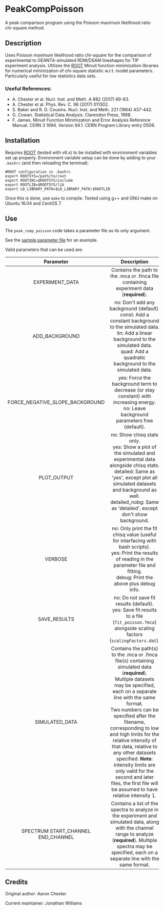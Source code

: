 # PeakCompPoisson

A peak comparison program using the Poisson maximum likelihood ratio chi-square method.

## Description

Uses Poisson maximum likelihood ratio chi-square for the comparison of experimental to GEANT4-simulated RDM/DSAM lineshapes for TIP experiment analysis. Utilizes the [ROOT](https://root.cern/) Minuit function minimization libraries for numerical minimization of chi-square statistic w.r.t. model parameters. Particularly useful for low statistics data sets.

### Useful References: 

* A. Chester et al. Nucl. Inst. and Meth. A 882 (2017) 69-83.
* A. Chester et al. Phys. Rev. C. 96 (2017) 011302.
* S. Baker and R. D. Cousins. Nucl. Inst. and Meth. 221 (1984) 437-442.
* G. Cowan. Statistical Data Analysis. Clarendon Press, 1998.
* F. James. Minuit Function Minimization and Error Analysis Reference Manual. CERN 3 1994. Version 94.1. CERN Program Library entry D506.

## Installation

Requires [ROOT](https://root.cern/) (tested with v6.x) to be installed with environment variables set up properly.  Environment variable setup can be done by adding to your `.bashrc` (and then reloading the terminal):

```
#ROOT configuration in .bashrc
export ROOTSYS=/path/to/root
export ROOTINC=$ROOTSYS/include
export ROOTLIB=$ROOTSYS/lib
export LD_LIBRARY_PATH=$LD_LIBRARY_PATH:$ROOTLIB
```

Once this is done, use `make` to compile.  Tested using g++ and GNU make on Ubuntu 16.04 and CentOS 7.

## Use

The `peak_comp_poisson` code takes a parameter file as its only argument.

See the [sample parameter file](sample_parameters.dat) for an example.

Valid parameters that can be used are:

|**Parameter**|**Description**|
|:-----------:|:-------------:|
| EXPERIMENT_DATA | Contains the path to the .mca or .fmca file containing experiment data (**required**). |
| ADD_BACKGROUND | no: Don't add any background (default).<br>const: Add a constant background to the simulated data.<br>lin: Add a linear background to the simulated data.<br>quad: Add a quadratic background to the simulated data. |
| FORCE_NEGATIVE_SLOPE_BACKGROUND | yes: Force the background term to decrease (or stay constant) with increasing energy.<br>no: Leave background parameters free (default). |
| PLOT_OUTPUT | no: Show chisq stats only.<br>yes: Show a plot of the simulated and experimental data alongside chisq stats.<br>detailed: Same as 'yes', except plot all simulated datasets and background as well.<br>detailed_nobg: Same as 'detailed', except don't show background. |
| VERBOSE | no: Only print the fit chisq value (useful for interfacing with bash scripts).<br>yes: Print the results of reading in the parameter file and fitting.<br>debug: Print the above plus debug info. |
| SAVE_RESULTS | no: Do not save fit results (default).<br>yes: Save fit results to a file (`fit_poisson.fmca`) alongside scaling factors (`scalingFactors.dat`). |
| SIMULATED_DATA | Contains the path(s) to the .mca or .fmca file(s) containing simulated data (**required**).<br>Multiple datasets may be specified, each on a separate line with the same format.<br>Two numbers can be specified after the filename, corresponding to low and high limits for the relative intensity of that data, relative to any other datasets specified.  **Note**: intensity limits are only valid for the second and later files, the first file will be assumed to have relative intensity 1. |
| SPECTRUM  START_CHANNEL END_CHANNEL | Contains a list of the spectra to analyze in the experiment and simulated data, along with the channel range to analyze (**required**).  Multiple spectra may be specified, each on a separate line with the same format. |


## Credits

Original author: Aaron Chester

Current maintainer: Jonathan Williams
